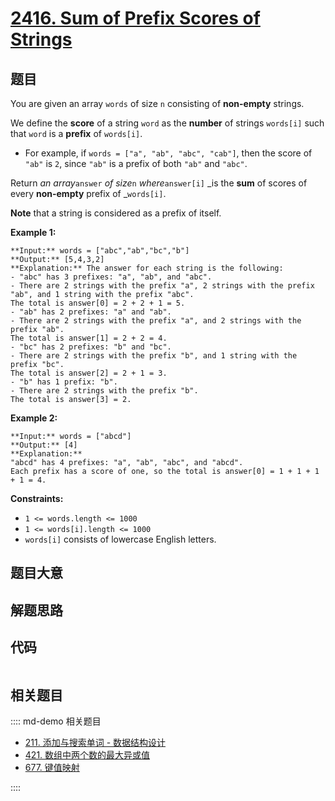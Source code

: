 # [2416. Sum of Prefix Scores of Strings](https://leetcode.com/problems/sum-of-prefix-scores-of-strings)

## 题目

You are given an array `words` of size `n` consisting of **non-empty**
strings.

We define the **score** of a string `word` as the **number** of strings
`words[i]` such that `word` is a **prefix** of `words[i]`.

  * For example, if `words = ["a", "ab", "abc", "cab"]`, then the score of `"ab"` is `2`, since `"ab"` is a prefix of both `"ab"` and `"abc"`.

Return _an array_`answer` _of size_`n` _where_`answer[i]` _is the **sum** of
scores of every **non-empty** prefix of _`words[i]`.

**Note** that a string is considered as a prefix of itself.



**Example 1:**

    
    
    **Input:** words = ["abc","ab","bc","b"]
    **Output:** [5,4,3,2]
    **Explanation:** The answer for each string is the following:
    - "abc" has 3 prefixes: "a", "ab", and "abc".
    - There are 2 strings with the prefix "a", 2 strings with the prefix "ab", and 1 string with the prefix "abc".
    The total is answer[0] = 2 + 2 + 1 = 5.
    - "ab" has 2 prefixes: "a" and "ab".
    - There are 2 strings with the prefix "a", and 2 strings with the prefix "ab".
    The total is answer[1] = 2 + 2 = 4.
    - "bc" has 2 prefixes: "b" and "bc".
    - There are 2 strings with the prefix "b", and 1 string with the prefix "bc".
    The total is answer[2] = 2 + 1 = 3.
    - "b" has 1 prefix: "b".
    - There are 2 strings with the prefix "b".
    The total is answer[3] = 2.
    

**Example 2:**

    
    
    **Input:** words = ["abcd"]
    **Output:** [4]
    **Explanation:**
    "abcd" has 4 prefixes: "a", "ab", "abc", and "abcd".
    Each prefix has a score of one, so the total is answer[0] = 1 + 1 + 1 + 1 = 4.
    



**Constraints:**

  * `1 <= words.length <= 1000`
  * `1 <= words[i].length <= 1000`
  * `words[i]` consists of lowercase English letters.


## 题目大意

## 解题思路

## 代码

```javascript

```

## 相关题目

:::: md-demo 相关题目
- [211. 添加与搜索单词 - 数据结构设计](https://leetcode.com/problems/design-add-and-search-words-data-structure)
- [421. 数组中两个数的最大异或值](https://leetcode.com/problems/maximum-xor-of-two-numbers-in-an-array)
- [677. 键值映射](https://leetcode.com/problems/map-sum-pairs)

::::
